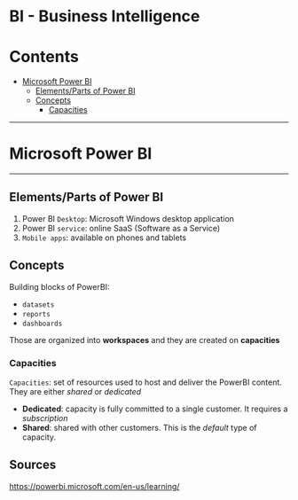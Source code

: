 # BI - Business Intelligence


Contents
=======================

* [Microsoft Power BI](#microsoft-power-bi)
    * [Elements/Parts of Power BI](##elementsparts-of-power-bi)
    * [Concepts](#concepts)
        * [Capacities](#capacities)



----

# Microsoft Power BI

----- 

## Elements/Parts of Power BI

1) Power BI `Desktop`: Microsoft Windows desktop application
2) Power BI `service`: online SaaS (Software as a Service)
3) `Mobile apps`: available on phones and tablets

## Concepts

Building blocks of PowerBI:
* `datasets`
* `reports`
* `dashboards`

Those are organized into **workspaces** and they are created on **capacities**

### Capacities

`Capacities`: set of resources used to host and deliver the PowerBI content. They are either *shared* or *dedicated*
* **Dedicated**: capacity is fully committed to a single customer. It requires a <i>subscription</i>
* **Shared**: shared with other customers. This is the <i>default</i> type of capacity.




































## Sources

https://powerbi.microsoft.com/en-us/learning/
